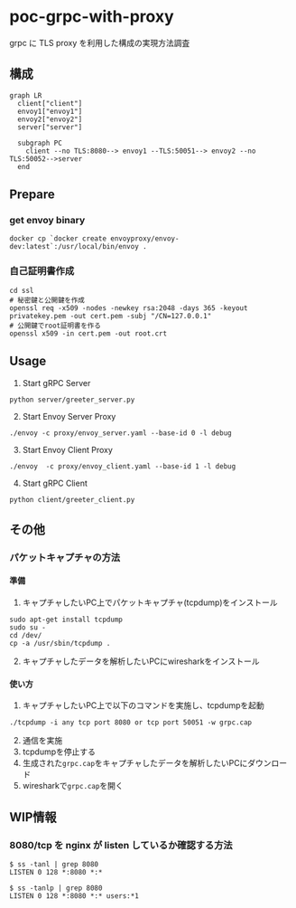 # poc-grpc-with-proxy

grpc に TLS proxy を利用した構成の実現方法調査

## 構成

```mermaid
graph LR
  client["client"]
  envoy1["envoy1"]
  envoy2["envoy2"]
  server["server"]

  subgraph PC
    client --no TLS:8080--> envoy1 --TLS:50051--> envoy2 --no TLS:50052-->server
  end
```

## Prepare

### get envoy binary

```console
docker cp `docker create envoyproxy/envoy-dev:latest`:/usr/local/bin/envoy .
```

### 自己証明書作成

```console
cd ssl
# 秘密鍵と公開鍵を作成
openssl req -x509 -nodes -newkey rsa:2048 -days 365 -keyout privatekey.pem -out cert.pem -subj "/CN=127.0.0.1"
# 公開鍵でroot証明書を作る
openssl x509 -in cert.pem -out root.crt
```

## Usage

1. Start gRPC Server

```console
python server/greeter_server.py
```

2. Start Envoy Server Proxy

```console
./envoy -c proxy/envoy_server.yaml --base-id 0 -l debug
```

3. Start Envoy Client Proxy

```console
./envoy  -c proxy/envoy_client.yaml --base-id 1 -l debug
```

4. Start gRPC Client

```console
python client/greeter_client.py
```

## その他

### パケットキャプチャの方法

#### 準備

1. キャプチャしたいPC上でパケットキャプチャ(tcpdump)をインストール
```console
sudo apt-get install tcpdump
sudo su -
cd /dev/
cp -a /usr/sbin/tcpdump .
```
2. キャプチャしたデータを解析したいPCにwiresharkをインストール

#### 使い方

1. キャプチャしたいPC上で以下のコマンドを実施し、tcpdumpを起動
```console
./tcpdump -i any tcp port 8080 or tcp port 50051 -w grpc.cap
```
2. 通信を実施
3. tcpdumpを停止する
4. 生成された`grpc.cap`をキャプチャしたデータを解析したいPCにダウンロード
5. wiresharkで`grpc.cap`を開く


## WIP情報

### 8080/tcp を nginx が listen しているか確認する方法

```console
$ ss -tanl | grep 8080
LISTEN 0 128 *:8080 *:*

$ ss -tanlp | grep 8080
LISTEN 0 128 *:8080 *:* users:*1
```
